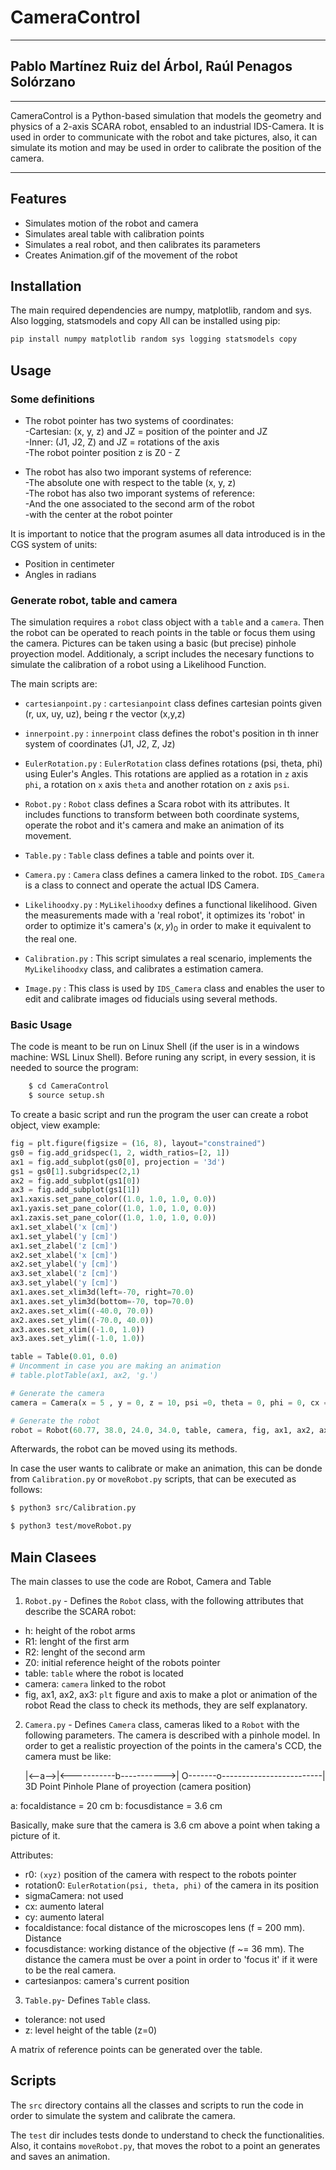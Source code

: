 # CameraControl

___

## Pablo Martínez Ruiz del Árbol, Raúl Penagos Solórzano
___

CameraControl is a Python-based simulation that models the geometry and physics of a 2-axis SCARA robot, ensabled to an industrial IDS-Camera. It is used in order to communicate with the robot and take pictures, also, it can simulate its motion and may be used in order to calibrate the position of the camera.
___



## Features

- Simulates motion of the robot and camera
- Simulates areal table with calibration points
- Simulates a real robot, and then calibrates its parameters
- Creates Animation.gif of the movement of the robot


## Installation

The main required dependencies are numpy, matplotlib, random and sys. Also logging, statsmodels and copy  All can be installed using pip:

```bash
pip install numpy matplotlib random sys logging statsmodels copy
```

## Usage


### Some definitions                                                 
- The robot pointer has two systems of coordinates:                
 -Cartesian: (x, y, z) and JZ = position of the pointer and JZ     
 -Inner: (J1, J2, Z) and JZ = rotations of the axis                
 -The robot pointer position z is Z0 - Z                           

- The robot has also two imporant systems of reference:            
 -The absolute one with respect to the table (x, y, z)         
 -The robot has also two imporant systems of reference:       
 -And the one associated to the second arm of the robot        
 -with the center at the robot pointer                        


It is important to notice that the program asumes all data introduced is in the CGS system of units:
- Position in centimeter
- Angles in radians 

### Generate robot, table and camera

The simulation requires a `robot` class object with a `table` and a `camera`. Then the robot can be operated to reach points in the table or focus them using the camera. Pictures can be taken using a basic (but precise) pinhole proyection model. Additionaly, a script includes the necesary functions to simulate the calibration of a robot using a Likelihood Function.



The main scripts are:

- `cartesianpoint.py` : `cartesianpoint` class defines cartesian points given (r, ux, uy, uz), being r the vector (x,y,z)
- `innerpoint.py` : `innerpoint` class defines the robot's position in th inner system of coordinates (J1, J2, Z, Jz)
- `EulerRotation.py` : `EulerRotation` class defines rotations (psi, theta, phi) using Euler's Angles. This rotations are applied as a rotation in `z` axis `phi`, a rotation on `x` axis `theta` and another rotation on `z` axis `psi`.
 
- `Robot.py` : `Robot` class defines a Scara robot with its attributes. It includes functions to transform between both coordinate systems, operate the robot and it's camera and make an animation of its movement.
- `Table.py` : `Table` class defines a table and points over it.
- `Camera.py` : `Camera` class defines a camera linked to the robot. `IDS_Camera` is a class to connect and operate the actual IDS Camera.
- `Likelihoodxy.py` : `MyLikelihoodxy` defines a functional likelihood. Given the measurements made with a 'real robot', it optimizes its 'robot' in order to optimize it's camera's $(x,y)_0$ in order to make it equivalent to the real one.
- `Calibration.py` : This script simulates a real scenario, implements the `MyLikelihoodxy` class, and calibrates a estimation camera.
  
- `Image.py` : This class is used by `IDS_Camera` class and enables the user to edit and calibrate images od fiducials using several methods.

### Basic Usage

The code is meant to be run on Linux Shell (if the user is in a windows machine: WSL Linux Shell).
Before runing any script, in every session, it is needed to source the program:

```bash
    $ cd CameraControl
    $ source setup.sh
```

To create a basic script and run the program the user can create a robot object, view example: 

```python
fig = plt.figure(figsize = (16, 8), layout="constrained")
gs0 = fig.add_gridspec(1, 2, width_ratios=[2, 1])
ax1 = fig.add_subplot(gs0[0], projection = '3d')
gs1 = gs0[1].subgridspec(2,1)
ax2 = fig.add_subplot(gs1[0])
ax3 = fig.add_subplot(gs1[1])
ax1.xaxis.set_pane_color((1.0, 1.0, 1.0, 0.0))
ax1.yaxis.set_pane_color((1.0, 1.0, 1.0, 0.0))
ax1.zaxis.set_pane_color((1.0, 1.0, 1.0, 0.0))
ax1.set_xlabel('x [cm]')
ax1.set_ylabel('y [cm]')
ax1.set_zlabel('z [cm]')
ax2.set_xlabel('x [cm]')
ax2.set_ylabel('y [cm]')
ax3.set_xlabel('z [cm]')
ax3.set_ylabel('y [cm]')
ax1.axes.set_xlim3d(left=-70, right=70.0) 
ax1.axes.set_ylim3d(bottom=-70, top=70.0)   
ax2.axes.set_xlim((-40.0, 70.0))
ax2.axes.set_ylim((-70.0, 40.0))
ax3.axes.set_xlim((-1.0, 1.0))
ax3.axes.set_ylim((-1.0, 1.0))

table = Table(0.01, 0.0)
# Uncomment in case you are making an animation
# table.plotTable(ax1, ax2, 'g.')

# Generate the camera  
camera = Camera(x = 5 , y = 0, z = 10, psi =0, theta = 0, phi = 0, cx = -0.5, cy = -0.5, focaldistance = 20, sigmaCamera = 0.001)

# Generate the robot
robot = Robot(60.77, 38.0, 24.0, 34.0, table, camera, fig, ax1, ax2, ax3)
```

Afterwards, the robot can be moved using its methods.

In case the user wants to calibrate or make an animation, this can be donde from `Calibration.py` or `moveRobot.py` scripts, that can be executed as follows:

```bash
$ python3 src/Calibration.py
```

```bash
$ python3 test/moveRobot.py
```



## Main Clasees 
The main classes to use the code are Robot, Camera and Table


1. `Robot.py` - Defines the `Robot` class, with the following attributes that describe the SCARA robot:

- h: height of the robot arms
- R1: lenght of the first arm 
- R2: lenght of the second arm 
- Z0: initial reference height of the robots pointer
- table: `table` where the robot is located
- camera: `camera` linked to the robot
- fig, ax1, ax2, ax3: `plt` figure and axis to make a plot or animation of the robot
Read the class to check its methods, they are self explanatory.

2. `Camera.py` - Defines `Camera` class, cameras liked to a `Robot` with the following parameters. The camera is described with a pinhole model. In order to get a realistic proyection of the points in the camera's CCD, the camera must be like:

      |<--a-->|<-----------b----------->|
      O-------o-------------------------|
  3D Point  Pinhole              Plane of proyection
        (camera position)

a: focaldistance = 20 cm
b: focusdistance = 3.6 cm

Basically, make sure that the camera is 3.6 cm above a point when taking a picture of it.

Attributes:
- r0:  `(xyz)` position of the camera with respect to the robots pointer
- rotation0:  `EulerRotation(psi, theta, phi)` of the camera in its position
- sigmaCamera: not used
- cx: aumento lateral
- cy: aumento lateral
- focaldistance: focal distance of the microscopes lens (f = 200 mm). Distance
- focusdistance: working distance of the objective (f ~= 36 mm). The distance the camera must be over a point in order to 'focus it' if it were to be the real camera.
- cartesianpos: camera's current position



3. `Table.py`- Defines `Table` class.

- tolerance:  not used
- z: level height of the table (z=0)

A matrix of reference points can be generated over the table.


## Scripts
The `src` directory contains all the classes and scripts to run the code in order to simulate the system and calibrate the camera.

The `test` dir includes tests donde to understand to check the functionalities. Also, it contains `moveRobot.py`, that moves the robot to a point an generates and saves an animation.



